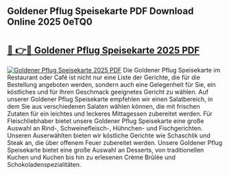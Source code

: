 ## Goldener Pflug Speisekarte PDF Download Online 2025 0eTQ0

# <h2><a href="http://gcdtckg.nevu.top/?p=Goldener+Pflug+Speisekarte">🔗 👉🔴 Goldener Pflug Speisekarte 2025 PDF</a></h2>

[![Goldener Pflug Speisekarte 2025 PDF](https://i.imgur.com/dBaPXMq.png)](http://gcdtckg.nevu.top/?p=Goldener+Pflug+Speisekarte)
Die Goldener Pflug Speisekarte im Restaurant oder Café ist nicht nur eine Liste der Gerichte, die für die Bestellung angeboten werden, sondern auch eine Gelegenheit für Sie, ein köstliches und für Ihren Geschmack geeignetes Gericht zu wählen. Auf unserer Goldener Pflug Speisekarte empfehlen wir einen Salatbereich, in dem Sie aus verschiedenen Salaten wählen können, die mit frischen Zutaten für ein leichtes und leckeres Mittagessen zubereitet werden. Für Fleischliebhaber bietet unsere Goldener Pflug Speisekarte eine große Auswahl an Rind-, Schweinefleisch-, Hühnchen- und Fischgerichten. Unseren Auserwählten bieten wir köstliche Gerichte wie Schaschlik und Steak an, die über offenem Feuer zubereitet werden. Unsere Goldener Pflug Speisekarte bietet eine große Auswahl an Desserts, von traditionellen Kuchen und Kuchen bis hin zu erlesenen Crème Brûlée und Schokoladenspezialitäten.
